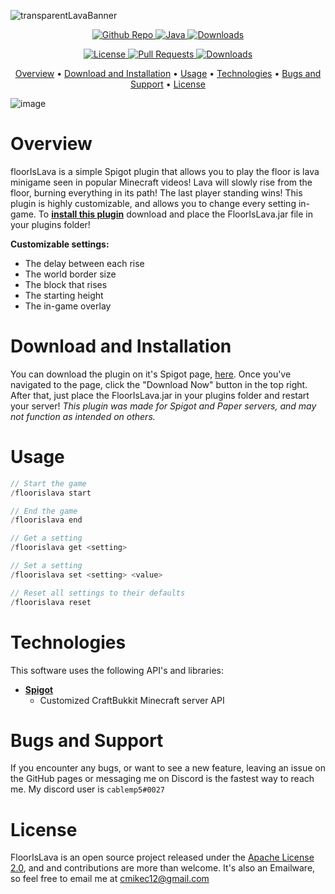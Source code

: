 ![transparentLavaBanner](https://user-images.githubusercontent.com/67910697/120094578-1c554880-c0ef-11eb-80a9-721d0bc6a9be.png)

<p align="center">
  <a href="https://github.com/cablemp5/floor-is-lava">
    <img src="https://img.shields.io/github/languages/code-size/cablemp5/floor-is-lava" alt="Github Repo">
  </a>
  <a href="https://github.com/cablemp5/floor-is-lava">
    <img src="https://img.shields.io/badge/java-jdk8-red" alt="Java">
  </a>
  <a href="https://github.com/cablemp5/floor-is-lava">
    <img src="https://img.shields.io/spiget/downloads/92533" alt="Downloads">
  </a>
<p/>



<p align="center">
  <a href="https://github.com/cablemp5/floor-is-lava">
    <img src="https://img.shields.io/github/license/cablemp5/floor-is-lava" alt="License">
  </a>
  <a href="https://github.com/cablemp5/floor-is-lava">
    <img src="https://img.shields.io/badge/PRs-welcome-brightgreen" alt="Pull Requests">
  </a>
  <a href="https://github.com/cablemp5/floor-is-lava">
    <img src="https://img.shields.io/spiget/rating/92533" alt="Downloads">
  </a>
<p/>

<p align="center">
  <a href="#overview">Overview</a>
  •
  <a href="#download-and-installation">Download and Installation</a>
  •
  <a href="#usage">Usage</a>
  •
  <a href="#technologies">Technologies</a>
  •
  <a href="#bugs-and-support">Bugs and Support</a>
  •
  <a href="#license">License</a>
</p>



![image](https://i.imgur.com/8tqltty.png)

# Overview

floorIsLava is a simple Spigot plugin that allows you to play the floor is lava minigame seen in popular Minecraft videos! Lava will slowly rise from the floor, burning everything in its path! The last player standing wins! This plugin is highly customizable, and allows you to change every setting in-game. To [**install this plugin**](#download-and-installation) download and place the FloorIsLava.jar file in your plugins folder!

**Customizable settings:**
- The delay between each rise
- The world border size
- The block that rises
- The starting height
- The in-game overlay


# Download and Installation

You can download the plugin on it's Spigot page, [here](https://www.spigotmc.org/resources/floorislava.92533/). Once you've navigated to the page, click the "Download Now" button in the top right. After that, just place the FloorIsLava.jar in your plugins folder and restart your server! *This plugin was made for Spigot and Paper servers, and may not function as intended on others.*


# Usage

```java
// Start the game
/floorislava start

// End the game
/floorislava end

// Get a setting
/floorislava get <setting>

// Set a setting
/floorislava set <setting> <value>

// Reset all settings to their defaults
/floorislava reset
```

# Technologies

This software uses the following API's and libraries:

- [**Spigot**](https://www.spigotmc.org/)
  - Customized CraftBukkit Minecraft server API

# Bugs and Support

If you encounter any bugs, or want to see a new feature, leaving an issue on the GitHub pages or messaging me on Discord is the fastest way to reach me. My discord user is `cablemp5#0027`

# License

FloorIsLava is an open source project released under the [Apache License 2.0](LICENSE), and and contributions are more than welcome. It's also an Emailware, so feel free to email me at [cmikec12@gmail.com](cmikec12@gmail.com)

